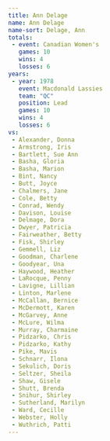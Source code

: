 ```yaml
---
title: Ann Delage
name: Ann Delage
name-sort: Delage, Ann
totals:
 - event: Canadian Women's
   games: 10
   wins: 4
   losses: 6
years:
 - year: 1978
   event: Macdonald Lassies
   team: "QC"
   position: Lead
   games: 10
   wins: 4
   losses: 6
vs:
 - Alexander, Donna
 - Armstrong, Iris
 - Bartlett, Sue Ann
 - Basha, Gloria
 - Basha, Marion
 - Bint, Nancy
 - Butt, Joyce
 - Chalmers, Jane
 - Cole, Betty
 - Conrad, Wendy
 - Davison, Louise
 - Delmage, Dora
 - Dwyer, Patricia
 - Fairweather, Betty
 - Fisk, Shirley
 - Gemmell, Liz
 - Goodman, Charlene
 - Goodyear, Una
 - Haywood, Heather
 - LaRocque, Penny
 - Lavigne, Lillian
 - Linton, Marlene
 - McCallan, Bernice
 - McDermott, Karen
 - McGarvey, Anne
 - McLure, Wilma
 - Murray, Charmaine
 - Pidzarko, Chris
 - Pidzarko, Kathy
 - Pike, Mavis
 - Schnarr, Ilona
 - Sekulich, Doris
 - Seltzer, Sheila
 - Shaw, Gisele
 - Shutt, Brenda
 - Snihur, Shirley
 - Sutherland, Marilyn
 - Ward, Cecille
 - Webster, Holly
 - Wuthrich, Patti
---
```

